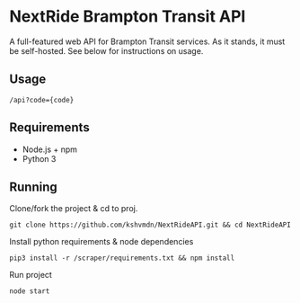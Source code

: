 # NextRide Brampton Transit API
A full-featured web API for Brampton Transit services. As it stands, it must be self-hosted. See below for instructions on usage. 

## Usage

```
/api?code={code}
```

## Requirements
- Node.js + npm
- Python 3

## Running

Clone/fork the project & cd to proj.
```
git clone https://github.com/kshvmdn/NextRideAPI.git && cd NextRideAPI
```
Install python requirements & node dependencies
```
pip3 install -r /scraper/requirements.txt && npm install
```
Run project
```
node start
```
